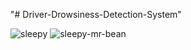 "# Driver-Drowsiness-Detection-System" 

![sleepy](https://user-images.githubusercontent.com/64629896/165620187-fe9fb4ee-e820-4b5e-ae3f-191bc57b5d81.gif)
![sleepy-mr-bean](https://user-images.githubusercontent.com/64629896/165621431-e714b1ba-c660-44d5-82a5-6b42231a9eeb.gif)
